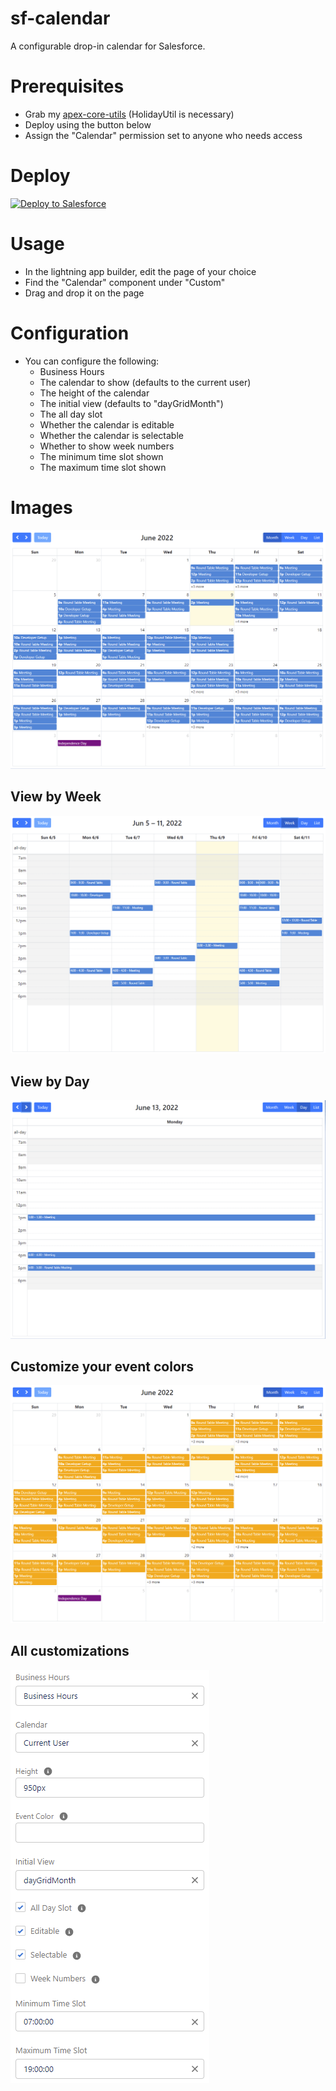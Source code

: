 # sf-calendar

A configurable drop-in calendar for Salesforce.

# Prerequisites

* Grab my [apex-core-utils](https://github.com/MJ12358/apex-core-utils) (HolidayUtil is necessary)
* Deploy using the button below
* Assign the "Calendar" permission set to anyone who needs access

# Deploy

<a href="https://githubsfdeploy.herokuapp.com?owner=MJ12358&repo=sf-calendar&ref=main">
  <img alt="Deploy to Salesforce"
       src="https://raw.githubusercontent.com/afawcett/githubsfdeploy/master/deploy.png">
</a>

# Usage

* In the lightning app builder, edit the page of your choice
* Find the "Calendar" component under "Custom"
* Drag and drop it on the page

# Configuration

* You can configure the following:
  - Business Hours
  - The calendar to show (defaults to the current user)
  - The height of the calendar
  - The initial view (defaults to "dayGridMonth")
  - The all day slot
  - Whether the calendar is editable
  - Whether the calendar is selectable
  - Whether to show week numbers
  - The minimum time slot shown
  - The maximum time slot shown

# Images

![Screenshot](images/Capture.PNG)

## View by Week

![Screenshot_Week_View](images/Capture_Week_View.PNG)

## View by Day

![Screenshot_Day_View](images/Capture_Day_View.PNG)

## Customize your event colors

![Screenshot_Custom_Color](images/Capture_Custom_Color.PNG)

## All customizations

![Screenshot_Customizations](images/Capture_Customizations.PNG)
